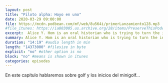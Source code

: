 ```yaml
---
layout: post
title: "Piloto alpha: Hoyo en uno"
date: 2020-03-29 09:00:00
file: https://mcdn.podbean.com/mf/web/8u564i/primerLanzamiento128.mp3
#file_itunes: https://ia803005.us.archive.org/28/items/PreserveThisPodcastEpisode1/PreserveThisPodcast_Episode1.mp3
excerpt:  Alice Y. Hom is an oral historian who is trying to turn the interviews she’s collected into a new podcast, called Historically Queer. But even though Alice has devoted her life to preserving overlooked pieces of history, she has no idea how to preserve her podcast. Find out more, download our zine, and RSVP to our workshops at [preservethispodcast.org].
summary: Alice Y. Hom is an oral historian who is trying to turn the interviews she’s collected into a new podcast, called Historically Queer. But even though Alice has devoted her life to preserving overlooked pieces of history, she has no idea how to preserve her podcast. Find out more, download our zine, and RSVP to our workshops at [preservethispodcast.org].
duration: "14:19" #audio length in min
length: "14373000" #filesize in byte
explicit: "no" #other option is no
block: "no" #means is shown in itunes
categories: episodes
---
```


En este capítulo hablaremos sobre golf y los inicios del minigolf...
